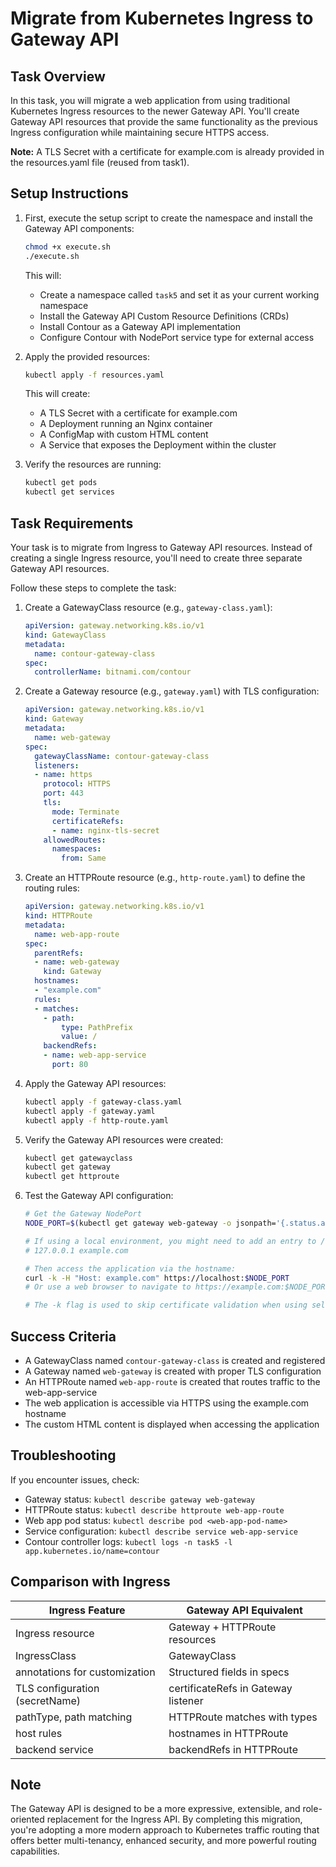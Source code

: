 # Migrate from Kubernetes Ingress to Gateway API

## Task Overview
In this task, you will migrate a web application from using traditional Kubernetes Ingress resources to the newer Gateway API. You'll create Gateway API resources that provide the same functionality as the previous Ingress configuration while maintaining secure HTTPS access.

**Note:** A TLS Secret with a certificate for example.com is already provided in the resources.yaml file (reused from task1).

## Setup Instructions

1. First, execute the setup script to create the namespace and install the Gateway API components:
   ```bash
   chmod +x execute.sh
   ./execute.sh
   ```
   This will:
   - Create a namespace called `task5` and set it as your current working namespace
   - Install the Gateway API Custom Resource Definitions (CRDs)
   - Install Contour as a Gateway API implementation
   - Configure Contour with NodePort service type for external access

2. Apply the provided resources:
   ```bash
   kubectl apply -f resources.yaml
   ```
   This will create:
   - A TLS Secret with a certificate for example.com
   - A Deployment running an Nginx container
   - A ConfigMap with custom HTML content
   - A Service that exposes the Deployment within the cluster

3. Verify the resources are running:
   ```bash
   kubectl get pods
   kubectl get services
   ```

## Task Requirements

Your task is to migrate from Ingress to Gateway API resources. Instead of creating a single Ingress resource, you'll need to create three separate Gateway API resources.

Follow these steps to complete the task:

1. Create a GatewayClass resource (e.g., `gateway-class.yaml`):
   ```yaml
   apiVersion: gateway.networking.k8s.io/v1
   kind: GatewayClass
   metadata:
     name: contour-gateway-class
   spec:
     controllerName: bitnami.com/contour
   ```

2. Create a Gateway resource (e.g., `gateway.yaml`) with TLS configuration:
   ```yaml
   apiVersion: gateway.networking.k8s.io/v1
   kind: Gateway
   metadata:
     name: web-gateway
   spec:
     gatewayClassName: contour-gateway-class
     listeners:
     - name: https
       protocol: HTTPS
       port: 443
       tls:
         mode: Terminate
         certificateRefs:
         - name: nginx-tls-secret
       allowedRoutes:
         namespaces:
           from: Same
   ```

3. Create an HTTPRoute resource (e.g., `http-route.yaml`) to define the routing rules:
   ```yaml
   apiVersion: gateway.networking.k8s.io/v1
   kind: HTTPRoute
   metadata:
     name: web-app-route
   spec:
     parentRefs:
     - name: web-gateway
       kind: Gateway
     hostnames:
     - "example.com"
     rules:
     - matches:
       - path:
           type: PathPrefix
           value: /
       backendRefs:
       - name: web-app-service
         port: 80
   ```

4. Apply the Gateway API resources:
   ```bash
   kubectl apply -f gateway-class.yaml
   kubectl apply -f gateway.yaml
   kubectl apply -f http-route.yaml
   ```

5. Verify the Gateway API resources were created:
   ```bash
   kubectl get gatewayclass
   kubectl get gateway
   kubectl get httproute
   ```

6. Test the Gateway API configuration:
   ```bash
   # Get the Gateway NodePort
   NODE_PORT=$(kubectl get gateway web-gateway -o jsonpath='{.status.addresses[0].value}')
   
   # If using a local environment, you might need to add an entry to /etc/hosts
   # 127.0.0.1 example.com
   
   # Then access the application via the hostname:
   curl -k -H "Host: example.com" https://localhost:$NODE_PORT
   # Or use a web browser to navigate to https://example.com:$NODE_PORT
   
   # The -k flag is used to skip certificate validation when using self-signed certificates
   ```

## Success Criteria
- A GatewayClass named `contour-gateway-class` is created and registered
- A Gateway named `web-gateway` is created with proper TLS configuration
- An HTTPRoute named `web-app-route` is created that routes traffic to the web-app-service
- The web application is accessible via HTTPS using the example.com hostname
- The custom HTML content is displayed when accessing the application

## Troubleshooting
If you encounter issues, check:
- Gateway status: `kubectl describe gateway web-gateway`
- HTTPRoute status: `kubectl describe httproute web-app-route`
- Web app pod status: `kubectl describe pod <web-app-pod-name>`
- Service configuration: `kubectl describe service web-app-service`
- Contour controller logs: `kubectl logs -n task5 -l app.kubernetes.io/name=contour`

## Comparison with Ingress
| Ingress Feature | Gateway API Equivalent |
|----------------|------------------------|
| Ingress resource | Gateway + HTTPRoute resources |
| IngressClass | GatewayClass |
| annotations for customization | Structured fields in specs |
| TLS configuration (secretName) | certificateRefs in Gateway listener |
| pathType, path matching | HTTPRoute matches with types |
| host rules | hostnames in HTTPRoute |
| backend service | backendRefs in HTTPRoute |

## Note
The Gateway API is designed to be a more expressive, extensible, and role-oriented replacement for the Ingress API. By completing this migration, you're adopting a more modern approach to Kubernetes traffic routing that offers better multi-tenancy, enhanced security, and more powerful routing capabilities.
